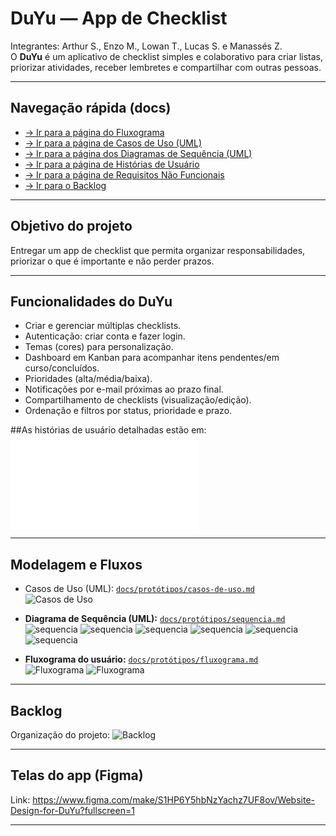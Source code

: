 # DuYu — App de Checklist
Integrantes: Arthur S., Enzo M., Lowan T., Lucas S. e Manassés Z. <br>
O **DuYu** é um aplicativo de checklist simples e colaborativo para criar listas, priorizar atividades, receber lembretes e compartilhar com outras pessoas.

---

## Navegação rápida (docs)

- [→ Ir para a página do Fluxograma](docs/protótipos/fluxograma.md)
- [→ Ir para a página de Casos de Uso (UML)](docs/protótipos/casos-de-uso.md)
- [→ Ir para a página dos Diagramas de Sequência (UML)](docs/protótipos/sequencia.md)
- [→ Ir para a página de Histórias de Usuário](docs/protótipos/historias-de-usuario.md)
- [→ Ir para a página de Requisitos Não Funcionais](docs/protótipos/requisitos.md)
- [→ Ir para o Backlog](docs/pictures/backlog.md)
  
---

## Objetivo do projeto
Entregar um app de checklist que permita organizar responsabilidades, priorizar o que é importante e não perder prazos.

---
## Funcionalidades do DuYu
- Criar e gerenciar múltiplas checklists.
- Autenticação: criar conta e fazer login.
- Temas (cores) para personalização.
- Dashboard em Kanban para acompanhar itens pendentes/em curso/concluídos.
- Prioridades (alta/média/baixa).
- Notificações por e-mail próximas ao prazo final.
- Compartilhamento de checklists (visualização/edição).
- Ordenação e filtros por status, prioridade e prazo.

##As histórias de usuário detalhadas estão em:  
![`História de usuário`](docs/protótipos/historias-de-usuario.md)

---

## Modelagem e Fluxos
- Casos de Uso (UML): [`docs/protótipos/casos-de-uso.md`](docs/protótipos/casos-de-uso.md)  
  ![Casos de Uso](docs/pictures/casos-de-uso.png)

- **Diagrama de Sequência (UML):** [`docs/protótipos/sequencia.md`](docs/protótipos/sequencia.md)  
  ![sequencia](docs/pictures/DS_Cadastro.png)
  ![sequencia](docs/pictures/DS_Compartilhamento.png)
  ![sequencia](docs/pictures/DS_CriarChecklist.png)
  ![sequencia](docs/pictures/DS_GerenciarPrioridade.png)
  ![sequencia](docs/pictures/DS_LogCleaner.png)
  ![sequencia](docs/pictures/DS_Login.png)

- **Fluxograma do usuário:** [`docs/protótipos/fluxograma.md`](docs/protótipos/fluxograma.md)  
  ![Fluxograma](docs/pictures/Fluxograma(1).jpg)
  ![Fluxograma](docs/pictures/Fluxograma(2).jpg)

---

## Backlog
Organização do projeto:
![Backlog](docs/pictures/Screenshot_6.png)

---

## Telas do app (Figma)
Link: https://www.figma.com/make/S1HP6Y5hbNzYachz7UF8ov/Website-Design-for-DuYu?fullscreen=1

---

